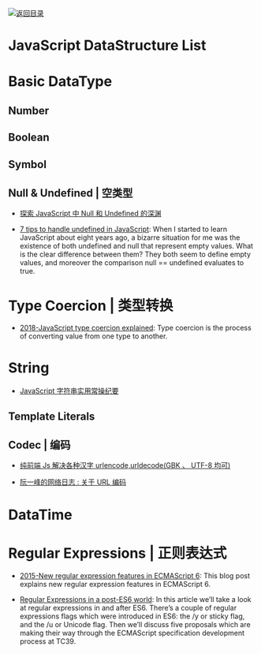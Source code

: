 [![返回目录](https://user-images.githubusercontent.com/5803001/38079637-ff0abcf0-3371-11e8-9b76-ad651620afc7.jpg)](https://github.com/wx-chevalier/Awesome-Lists)

# JavaScript DataStructure List

# Basic DataType

## Number

## Boolean

## Symbol

## Null & Undefined | 空类型

- [探索 JavaScript 中 Null 和 Undefined 的深渊](https://zhuanlan.zhihu.com/p/24881939)

- [7 tips to handle undefined in JavaScript](https://rainsoft.io/7-tips-to-handle-undefined-in-javascript/): When I started to learn JavaScript about eight years ago, a bizarre situation for me was the existence of both undefined and null that represent empty values. What is the clear difference between them? They both seem to define empty values, and moreover the comparison null == undefined evaluates to true.

# Type Coercion | 类型转换

- [2018-JavaScript type coercion explained](https://parg.co/U8B): Type coercion is the process of converting value from one type to another.

# String

- [JavaScript 字符串实用常操纪要](http://www.jeffjade.com/2016/11/24/116-JavaScript-string-operation/)

## Template Literals

## Codec | 编码

- [纯前端 Js 解决各种汉字 urlencode,urldecode(GBK 、 UTF-8 均可)](http://zcw.me/blogwp/front-end-urldecode-gbk/)

- [阮一峰的网络日志 : 关于 URL 编码](http://www.ruanyifeng.com/blog/2010/02/url_encoding.html)

# DataTime

# Regular Expressions | 正则表达式

- [2015-New regular expression features in ECMAScript 6](http://2ality.com/2015/07/regexp-es6.html): This blog post explains new regular expression features in ECMAScript 6.

- [Regular Expressions in a post-ES6 world](https://ponyfoo.com/articles/regular-expressions-post-es6): In this article we’ll take a look at regular expressions in and after ES6. There’s a couple of regular expressions flags which were introduced in ES6: the /y or sticky flag, and the /u or Unicode flag. Then we’ll discuss five proposals which are making their way through the ECMAScript specification development process at TC39.
